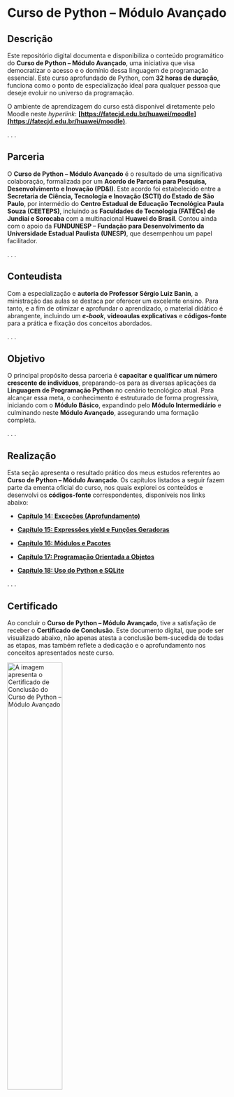 # Curso de Python – Módulo Avançado

## Descrição

Este repositório digital documenta e disponibiliza o conteúdo programático do **Curso de Python – Módulo Avançado**, uma iniciativa que visa democratizar o acesso e o domínio dessa linguagem de programação essencial. Este curso aprofundado de Python, com **32 horas de duração**, funciona como o ponto de especialização ideal para qualquer pessoa que deseje evoluir no universo da programação.

O ambiente de aprendizagem do curso está disponível diretamente pelo Moodle neste *hyperlink*: **[https://fatecjd.edu.br/huawei/moodle](https://fatecjd.edu.br/huawei/moodle)**.

. . .

## Parceria

O **Curso de Python – Módulo Avançado** é o resultado de uma significativa colaboração, formalizada por um **Acordo de Parceria para Pesquisa, Desenvolvimento e Inovação (PD&I)**. Este acordo foi estabelecido entre a **Secretaria de Ciência, Tecnologia e Inovação (SCTI) do Estado de São Paulo**, por intermédio do **Centro Estadual de Educação Tecnológica Paula Souza (CEETEPS)**, incluindo as **Faculdades de Tecnologia (FATECs) de Jundiaí e Sorocaba** com a multinacional **Huawei do Brasil**. Contou ainda com o apoio da **FUNDUNESP – Fundação para Desenvolvimento da Universidade Estadual Paulista (UNESP)**, que desempenhou um papel facilitador.

. . .
 
## Conteudista

Com a especialização e **autoria do Professor Sérgio Luiz Banin**, a ministração das aulas se destaca por oferecer um excelente ensino. Para tanto, e a fim de otimizar e aprofundar o aprendizado, o material didático é abrangente, incluindo um _**e-book**_, **videoaulas explicativas** e **códigos-fonte** para a prática e fixação dos conceitos abordados.

. . .

## Objetivo

O principal propósito dessa parceria é **capacitar e qualificar um número crescente de indivíduos**, preparando-os para as diversas aplicações da **Linguagem de Programação Python** no cenário tecnológico atual. Para alcançar essa meta, o conhecimento é estruturado de forma progressiva, iniciando com o **Módulo Básico**, expandindo pelo **Módulo Intermediário** e culminando neste **Módulo Avançado**, assegurando uma formação completa.

. . .

## Realização

Esta seção apresenta o resultado prático dos meus estudos referentes ao **Curso de Python – Módulo Avançado**. Os capítulos listados a seguir fazem parte da ementa oficial do curso, nos quais explorei os conteúdos e desenvolvi os **códigos-fonte** correspondentes, disponíveis nos links abaixo:

- [**Capítulo 14: Exceções (Aprofundamento)**](https://github.com/thiago-bernegossi/curso-de-python-modulo-avancado/tree/main/capitulo-14)

- [**Capítulo 15: Expressões yield e Funções Geradoras**](https://github.com/thiago-bernegossi/curso-de-python-modulo-avancado/tree/main/capitulo-15)

- [**Capítulo 16: Módulos e Pacotes**](https://github.com/thiago-bernegossi/curso-de-python-modulo-avancado/tree/main/capitulo-16)

- [**Capítulo 17: Programação Orientada a Objetos**](https://github.com/thiago-bernegossi/curso-de-python-modulo-avancado/tree/main/capitulo-17)

- [**Capítulo 18: Uso do Python e SQLite**](https://github.com/thiago-bernegossi/curso-de-python-modulo-avancado/tree/main/capitulo-18)

. . .

## Certificado

Ao concluir o **Curso de Python – Módulo Avançado**, tive a satisfação de receber o **Certificado de Conclusão**. Este documento digital, que pode ser visualizado abaixo, não apenas atesta a conclusão bem-sucedida de todas as etapas, mas também reflete a dedicação e o aprofundamento nos conceitos apresentados neste curso.

<img src="https://github.com/user-attachments/assets/a6c63c81-6b80-4126-8cab-f59708c5a2d6" alt="A imagem apresenta o Certificado de Conclusão do Curso de Python – Módulo Avançado" width="50%">